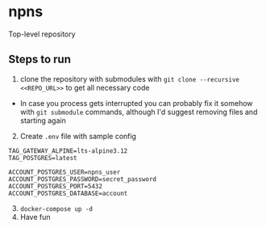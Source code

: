 # npns
Top-level repository

## Steps to run

1. clone the repository with submodules with `git clone --recursive <<REPO_URL>>` to get all necessary code
  * In case you process gets interrupted you can probably fix it somehow with `git submodule` commands, although I'd suggest removing files and starting again
2. Create `.env` file with sample config
```
TAG_GATEWAY_ALPINE=lts-alpine3.12
TAG_POSTGRES=latest

ACCOUNT_POSTGRES_USER=npns_user
ACCOUNT_POSTGRES_PASSWORD=secret_password
ACCOUNT_POSTGRES_PORT=5432
ACCOUNT_POSTGRES_DATABASE=account
```
3. `docker-compose up -d`
4. Have fun
